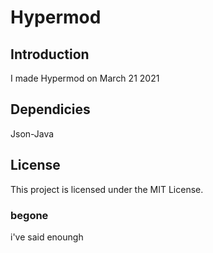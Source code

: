 # Hypermod
## Introduction
I made Hypermod on March 21 2021 <br>
## Dependicies
Json-Java
## License
This project is licensed under the MIT License.
### begone
i've said enoungh
